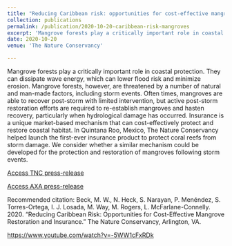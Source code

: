 ```yaml
---
title: "Reducing Caribbean risk: opportunities for cost-effective mangrove restoration and insurance: Technical report"
collection: publications
permalink: /publication/2020-10-20-caribbean-risk-mangroves
excerpt: 'Mangrove forests play a critically important role in coastal protection. In this study we analyse whether a insurance product for the protection and restoration of mangroves following storm events could be developed.'
date: 2020-10-20
venue: 'The Nature Conservancy'

---
```

Mangrove forests play a critically important role in coastal protection. They can dissipate wave energy, which can lower flood risk and minimize erosion. Mangrove forests, however, are threatened by a number of natural and man-made factors, including storm events. Often times, mangroves are able to recover post-storm with limited intervention, but active post-storm restoration efforts are required to re-establish mangroves and hasten recovery, particularly when hydrological damage has occurred. Insurance is a unique market-based mechanism that can cost-effectively protect and restore coastal habitat. In Quintana Roo, Mexico, The Nature Conservancy helped launch the first-ever insurance product to protect coral reefs from storm damage. We consider whether a similar mechanism could be developed for the protection and restoration of mangroves following storm events.

[Access TNC press-release](https://www.nature.org/en-us/what-we-do/our-insights/perspectives/three-things-insuring-mangrove-forests/)

[Access AXA press-release](https://axaxl.com/press-releases/insurance-solutions-can-help-to-restore-mangroves-as-natural-coastal-defences)

Recommended citation: Beck, M. W., N. Heck, S. Narayan, P. Menéndez, S. Torres-Ortega, I. J. Losada, M. Way, M. Rogers, L. McFarlane-Connelly. 2020. “Reducing Caribbean Risk: Opportunities for Cost-Effective Mangrove Restoration and Insurance.” The Nature Conservancy, Arlington, VA.


https://www.youtube.com/watch?v=-5WW1cFxRDk
